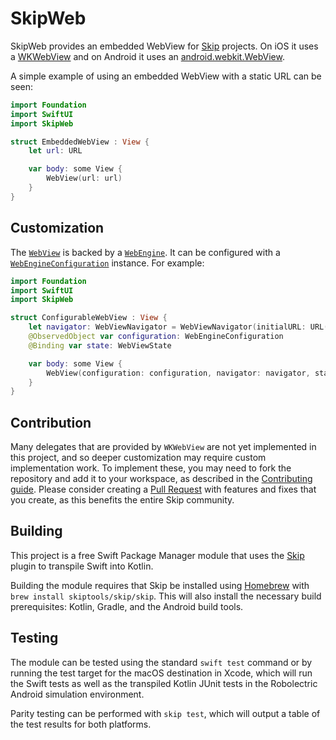 # SkipWeb

SkipWeb provides an embedded WebView for [Skip](https://skip.tools) projects.
On iOS it uses a [WKWebView](https://developer.apple.com/documentation/webkit/wkwebview)
and on Android it uses an [android.webkit.WebView](https://developer.android.com/develop/ui/views/layout/webapps/webview).

A simple example of using an embedded WebView with a static URL can be seen:

```swift
import Foundation
import SwiftUI
import SkipWeb

struct EmbeddedWebView : View {
    let url: URL

    var body: some View {
        WebView(url: url)
    }
}
```

## Customization

The [`WebView`](https://github.com/skiptools/skip-web/blob/main/Sources/SkipWeb/WebView.swift) is backed by a
[`WebEngine`](https://github.com/skiptools/skip-web/blob/main/Sources/SkipWeb/WebEngine.swift).
It can be configured with a [`WebEngineConfiguration`](https://github.com/skiptools/skip-web/blob/main/Sources/SkipWeb/WebEngine.swift) instance. For example:

```swift
import Foundation
import SwiftUI
import SkipWeb

struct ConfigurableWebView : View {
    let navigator: WebViewNavigator = WebViewNavigator(initialURL: URL("https://skip.tools")!)
    @ObservedObject var configuration: WebEngineConfiguration
    @Binding var state: WebViewState

    var body: some View {
        WebView(configuration: configuration, navigator: navigator, state: $state)
    }
}

```

## Contribution

Many delegates that are provided by `WKWebView` are not yet implemented in this project,
and so deeper customization may require custom implementation work.
To implement these, you may need to fork the repository and add it to your workspace,
as described in the [Contributing guide](https://skip.tools/docs/contributing/).
Please consider creating a [Pull Request](https://github.com/skiptools/skip-web/pulls)
with features and fixes that you create, as this benefits the entire Skip community.

## Building

This project is a free Swift Package Manager module that uses the
[Skip](https://skip.tools) plugin to transpile Swift into Kotlin.

Building the module requires that Skip be installed using 
[Homebrew](https://brew.sh) with `brew install skiptools/skip/skip`.
This will also install the necessary build prerequisites:
Kotlin, Gradle, and the Android build tools.

## Testing

The module can be tested using the standard `swift test` command
or by running the test target for the macOS destination in Xcode,
which will run the Swift tests as well as the transpiled
Kotlin JUnit tests in the Robolectric Android simulation environment.

Parity testing can be performed with `skip test`,
which will output a table of the test results for both platforms.
